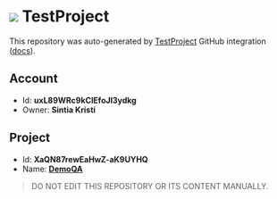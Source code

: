 # ![](https://s3.amazonaws.com/storage-static.testproject.io/logos/TP-Logo-Square.svg) TestProject

This repository was auto-generated by [TestProject](https://testproject.io) GitHub integration ([docs](https://docs.testproject.io/testproject-integrations/github-integration)).

## Account
* Id: **uxL89WRc9kCIEfoJl3ydkg**
* Owner: **Sintia Kristi**

## Project
* Id: **XaQN87rewEaHwZ-aK9UYHQ**
* Name: **[DemoQA](https://app.testproject.io/#/projects/928036/tests)**

> DO NOT EDIT THIS REPOSITORY OR ITS CONTENT MANUALLY.